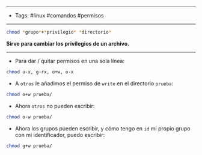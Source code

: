 -------
- Tags: #linux #comandos #permisos
------

```BASH
chmod *grupo*+*privilegio* *directorio*
```

**Sirve para cambiar los privilegios de un archivo.**

---

- Para dar / quitar permisos en una sola línea:

```BASH
chmod u-x, g-rx, o+w, o-x
```

- A `otros` le añadimos el permiso de `write` en el directorio `prueba`:

```BASH
chmod o+w prueba/
```

- Ahora `otros` no pueden escribir:

```BASH
chmod o-w prueba/
```

- Ahora los grupos pueden escribir, y cómo tengo en `id` mi propio grupo con mi identificador, puedo escribir:

```BASH
chmod g+w prueba/
```